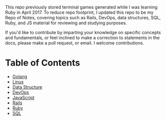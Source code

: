 This repo previously stored terminal games generated while I was learning Ruby in April 2017. To reduce repo footprint, I updated this repo to be my Repo of Notes, covering topics such as Rails, DevOps, data structures, SQL, Ruby, and JS material for reviewing and studying purposes.

If you'd like to contribute by imparting your knowledge on specific concepts and fundamentals, or feel inclined to make a correction to statements in the docs, please make a pull request, or email. I welcome contributions.

# Table of Contents
- [Golang](https://github.com/gevuong/study-guide/blob/master/go.md)
- [Linux](https://github.com/gevuong/study-guide/blob/master/linux.md)
- [Data Structure](https://github.com/gevuong/Study-Guide/blob/master/data_structures.md)
- [DevOps](https://github.com/gevuong/Study-Guide/blob/master/devops.md)
- [JavaScript](https://github.com/gevuong/Study-Guide/blob/master/javascript.md)
- [Rails](https://github.com/gevuong/Study-Guide/blob/master/rails.md)
- [Ruby](https://github.com/gevuong/Study-Guide/blob/master/ruby.md)
- [SQL](https://github.com/gevuong/Study-Guide/blob/master/sql.md)
